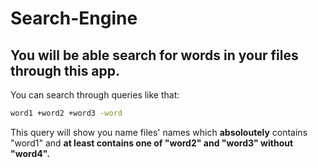# Search-Engine
## You will be able search for words in your files through this app.

You can search through queries like that:

```bash
word1 +word2 +word3 -word
```

This query will show you name files' names which <b>absoloutely</b> contains "word1" and <b>at least<b> contains one of "word2" and "word3" <b>without</b> "word4".
